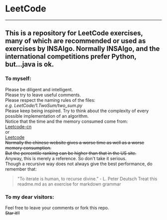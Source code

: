 # LeetCode  
----
This is a repository for LeetCode exercises, many of which are recommended or used as exercises by INSAlgo. Normally INSAlgo, and the international competitions prefer Python, but...java is ok.
----
### To myself:
Please be diligent and intelligent.   
Please try to leave useful comments.  
Please respect the naming rules of the files:  
	*e.g. LeetCode/1.TwoSum/two_sum.py*   
Please keep being inspired. Try to think about the complexity of every possible implementation of an algorithm.  
Notice that the time and the memory consumed come from:  
	<a href="https://leetcode-cn.com/" target="_blank">Leetcode-cn</a>  
	or  
	<a href="https://leetcode.com/" target="_blank">Leetcode</a>    
~~Normally the chinese website gives a worse time as well as a worse memory consumption.~~  
~~But the percentile ranking can be higher than that in the US site.~~  
Anyway, this is merely a reference. So don't take it serious.  
Though a recursive way does not always give the best performance, do remember that:  
>"To iterate is human, to recurse divine.” - L. Peter Deutsch 
Treat this readme.md as an exercise for markdown grammar

### To my dear visitors:  
Feel free to leave your comments or fork this repo.  
~~Star it!!~~		  
